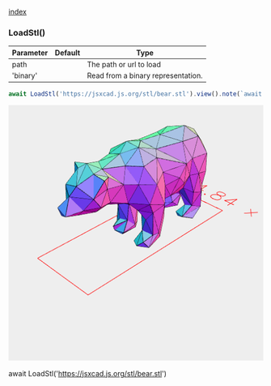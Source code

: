 [index](../../nb/api/index.md)
### LoadStl()
Parameter|Default|Type
---|---|---
path||The path or url to load
'binary'||Read from a binary representation.

```JavaScript
await LoadStl('https://jsxcad.js.org/stl/bear.stl').view().note(`await LoadStl('https://jsxcad.js.org/stl/bear.stl')`);
```

![Image](LoadStl.md.$2.png)

await LoadStl('https://jsxcad.js.org/stl/bear.stl')
